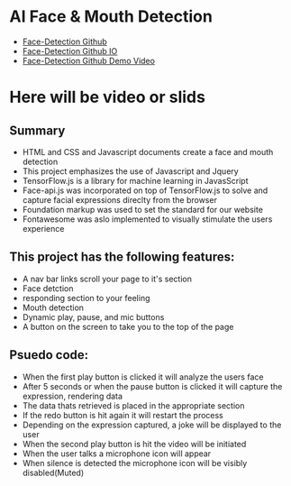 <h1>AI Face & Mouth Detection</h1>
<ul>
  <a href="https://github.com/moelak/price-checker"><li>Face-Detection Github</li></a>
  <a href="https://moelak.github.io/price-checker/"><li>Face-Detection Github IO</li></a>
  <a href=""><li>Face-Detection Github Demo Video</li></a>
</ul>

<h1>Here will be video or slids</h1>

<h2> Summary</h2>
<ul>
  <li>HTML and CSS and Javascript documents create a face and mouth detection</li>
  <li>This project emphasizes the use of Javascript and Jquery</li>
  <li>TensorFlow.js is a library for machine learning in JavasScript</li>
  <li>Face-api.js was incorporated on top of TensorFlow.js to solve and capture facial expressions direclty from the browser</li>
  <li>Foundation markup was used to set the standard for our website </li>
  <li>Fontawesome was aslo implemented to visually stimulate the users experience</li>
</ul>

<h2>This project has the following features:</h2>
<ul>
  <li>A nav bar links scroll your page to it's section</li>
  <li>Face detction</li>
  <li>responding section to your feeling</li>
  <li>Mouth detection</li>
  <li>Dynamic play, pause, and mic buttons</li>
  <li>A button on the screen to take you to the top of the page</li>
</ul>

<h2>Psuedo code:</h2>
<ul>
<li>When the first play button is clicked it will analyze the users face</li>
<li>After 5 seconds or when the pause button is clicked it will capture the expression, rendering data</li>
<li>The data thats retrieved is placed in the appropriate section</li>
<li>If the redo button is hit again it will restart the process</li>
<li>Depending on the expression captured, a joke will be displayed to the user</li>
<li>When the second play button is hit the video will be initiated</li>
<li>When the user talks a microphone icon will appear</li>
<li>When silence is detected the  microphone icon will be visibly disabled(Muted)
</ul>

